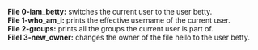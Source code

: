 **File 0-iam_betty:** switches the current user to the user betty.  
**File 1-who_am_i:** prints the effective username of the current user.  
**File 2-groups:** prints all the groups the current user is part of.  
**Filel 3-new_owner:** changes the owner of the file hello to the user betty.  

